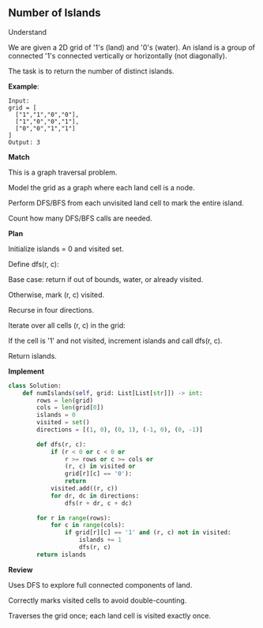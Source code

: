 ## Number of Islands
Understand

We are given a 2D grid of '1's (land) and '0's (water). An island is a group of connected '1's connected vertically or horizontally (not diagonally).

The task is to return the number of distinct islands.

**Example**:
```
Input: 
grid = [
  ["1","1","0","0"],
  ["1","0","0","1"],
  ["0","0","1","1"]
]
Output: 3
```

**Match**

This is a graph traversal problem.

Model the grid as a graph where each land cell is a node.

Perform DFS/BFS from each unvisited land cell to mark the entire island.

Count how many DFS/BFS calls are needed.

**Plan**

Initialize islands = 0 and visited set.

Define dfs(r, c):

Base case: return if out of bounds, water, or already visited.

Otherwise, mark (r, c) visited.

Recurse in four directions.

Iterate over all cells (r, c) in the grid:

If the cell is '1' and not visited, increment islands and call dfs(r, c).

Return islands.

**Implement**
```py
class Solution:
    def numIslands(self, grid: List[List[str]]) -> int:
        rows = len(grid)
        cols = len(grid[0])
        islands = 0
        visited = set()
        directions = [(1, 0), (0, 1), (-1, 0), (0, -1)]
        
        def dfs(r, c):
            if (r < 0 or c < 0 or 
                r >= rows or c >= cols or 
                (r, c) in visited or 
                grid[r][c] == '0'):
                return
            visited.add((r, c))
            for dr, dc in directions:
                dfs(r + dr, c + dc)
        
        for r in range(rows):
            for c in range(cols):
                if grid[r][c] == '1' and (r, c) not in visited:
                    islands += 1
                    dfs(r, c)
        return islands
```

**Review**

Uses DFS to explore full connected components of land.

Correctly marks visited cells to avoid double-counting.

Traverses the grid once; each land cell is visited exactly once.